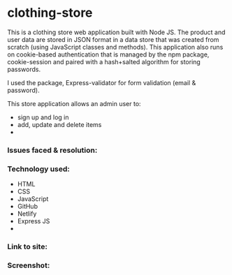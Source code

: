 # clothing-store
 This is a clothing store web application built with Node JS. The product and user data are stored in JSON format in a data store that was created from scratch (using JavaScript classes and methods). This application also runs on cookie-based authentication that is managed by the npm package, cookie-session and paired with a hash+salted algorithm for storing passwords. 
 
I used the package, Express-validator for form validation (email & password).
 
 
 This store application allows an admin user to:
 - sign up and log in
 - add, update and delete items
 - 
 
 <h3>Issues faced & resolution:</h3>


<h3>Technology used:</h3>

- HTML
- CSS
- JavaScript
- GitHub
- Netlify
- Express JS
- 

<h3>Link to site:</h3>


<h3>Screenshot:</h3>
